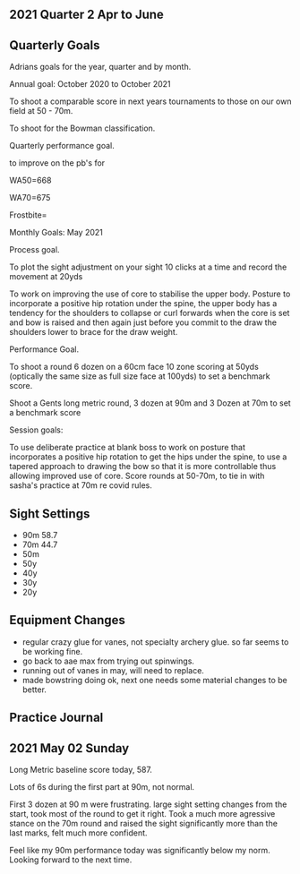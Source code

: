 2021 Quarter 2 Apr to June
---

Quarterly Goals
---

Adrians goals for the year, quarter and by month.


Annual goal: October 2020 to October 2021

To shoot a comparable score in next years tournaments to those on our own field at 50 - 70m.

To shoot for the Bowman classification.



Quarterly performance goal.

to improve on the pb's for

WA50=668

WA70=675

Frostbite=



Monthly Goals: May 2021

Process goal.

To plot the sight adjustment on your sight 10 clicks at a time and record the movement at 20yds

To work on improving the use of core to stabilise the upper body. Posture to incorporate a positive hip rotation under the spine, the upper body has a tendency for the shoulders to collapse or curl forwards when the core is set and bow is raised and then again just before you commit to the draw the shoulders lower to brace for the draw weight.



Performance Goal.

To shoot a round 6 dozen on a 60cm face 10 zone scoring at 50yds (optically the same size as full size face at 100yds) to set a benchmark score.

Shoot a Gents long metric round, 3 dozen at 90m and 3 Dozen at 70m to set a benchmark score



Session goals:

To use deliberate practice at blank boss to work on posture that incorporates a positive hip rotation to get the hips under the spine, to use a tapered approach to drawing the bow so that it is more controllable thus allowing improved use of core. Score rounds at 50-70m, to tie in with sasha's practice at 70m re covid rules.



Sight Settings
---

  * 90m 58.7
  * 70m 44.7
  * 50m
  * 50y
  * 40y
  * 30y
  * 20y




Equipment Changes
---

  * regular crazy glue for vanes, not specialty archery glue. so far seems to be working fine.
  * go back to aae max from trying out spinwings.
  * running out of vanes in may, will need to replace.
  * made bowstring doing ok, next one needs some material changes to be better.


Practice Journal
---

## 2021 May 02 Sunday

Long Metric baseline score today, 587.

Lots of 6s during the first part at 90m, not normal.

First 3 dozen at 90 m were frustrating. large sight setting changes from the start, took most of the round to get it right. Took a much more agressive stance on the 70m round and raised the sight significantly more than the last marks, felt much more confident.

Feel like my 90m performance today was significantly below my norm. Looking forward to the next time.
